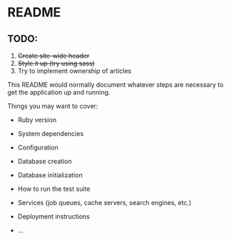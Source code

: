 # README

## TODO:
1. ~~Create site-wide header~~ 
1. ~~Style it up (try using sass)~~
1. Try to implement ownership of articles


This README would normally document whatever steps are necessary to get the
application up and running.

Things you may want to cover:

* Ruby version

* System dependencies

* Configuration

* Database creation

* Database initialization

* How to run the test suite

* Services (job queues, cache servers, search engines, etc.)

* Deployment instructions

* ...
